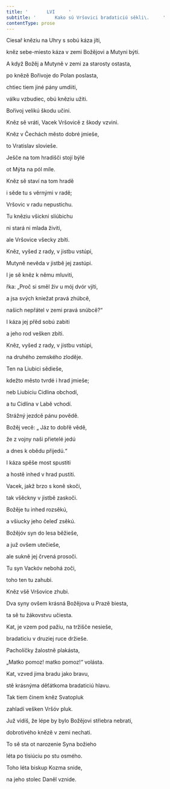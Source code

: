 ```yaml
---
title: '       LVI     '
subtitle: '       Kako sú Vršovici bradaticiú sěkli\.     '
contentType: prose
---
```


<section>

Ciesař kněziu na Uhry s sobú káza jíti,

kněz sebe-miesto káza v zemi Božějovi a Mutyni býti.

A když Božěj a Mutyně v zemi za starosty ostasta,

po knězě Bořivoje do Polan poslasta,

chtiec tiem jiné pány umdiiti,

válku vzbudiec, obú kněziu užiti.

Bořivoj velikú škodu učini.

Kněz sě vráti, Vacek Vršovicě z škody vzvini.

Kněz v Čechách město dobré jmieše,

to Vratislav slovieše.

Ješče na tom hradišči stojí býlé

ot Mýta na pól míle.

Kněz sě staví na tom hradě

i sěde tu s věrnými v radě;

Vršovic v radu nepustichu.

Tu kněziu všickni sliúbichu

ni stará ni mlada živiti,

ale Vršovice všecky zbíti.

Kněz, vyšed z rady, v jistbu vstúpi,

Mutyně nevěda v jistbě jej zastúpi.

I je sě kněz k němu mluviti,

řka: „Proč si směl živ u mój dvór vjíti,

a jsa svých kniežat pravá zhúbcě,

našich nepřátel v zemi pravá snúbcě?“

I káza jej přěd sobú zabiti

a jeho rod vešken zbíti.

Kněz, vyšed z rady, v jistbu vstúpi,

na druhého zemského zloděje.

Ten na Liubici sědieše,

kdežto město tvrdé i hrad jmieše;

neb Liubiciu Cidlina obchodí,

a tu Cidlina v Labě vchodí.

Strážný jezdcě pánu povědě.

Božěj vecě: „ Jáz to dobřě vědě,

že z vojny naši přietelé jedú

a dnes k obědu přijedú.“

I káza spěše most spustiti

a hostě inhed v hrad pustiti.

Vacek, jakž brzo s koně skoči,

tak všěckny v jistbě zaskoči.

Božěje tu inhed rozsěkú,

a všiucky jeho čeleď zsěkú.

Božějóv syn do lesa běžieše,

a juž ovšem utečieše,

ale sukně jej črvená prosoči.

Tu syn Vackóv nebohá zoči,

toho ten tu zahubi.

Kněz všě Vršovice zhubi.

Dva syny ovšem krásná Božějova u Prazě biesta,

ta sě tu žákovstvu učiesta.

Kat, je vzem pod pažiu, na tržišče nesieše,

bradaticiu v druziej ruce držieše.

Pacholíčky žalostně plakásta,

„Matko pomoz! matko pomoz!“ volásta.

Kat, vzved jima bradu jako bravu,

stě krásnýma děťátkoma bradaticiú hlavu.

Tak tiem činem kněz Svatopluk

zahladí vešken Vršóv pluk.

Juž vidíš, že lépe by bylo Božějovi střiebra nebrati,

dobrotivého knězě v zemi nechati.

To sě sta ot narozenie Syna božieho

léta po tisiúciu po stu osmého.

Toho léta biskup Kozma snide,

na jeho stolec Daněl vznide.

</section>
